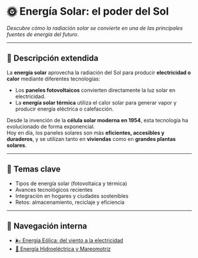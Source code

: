 # 🌞 Energía Solar: el poder del Sol

*Descubre cómo la radiación solar se convierte en una de las principales fuentes de energía del futuro.*

---

## 🧭 Descripción extendida

La **energía solar** aprovecha la radiación del Sol para producir **electricidad o calor** mediante diferentes tecnologías:  
- Los **paneles fotovoltaicos** convierten directamente la luz solar en electricidad.  
- La **energía solar térmica** utiliza el calor solar para generar vapor y producir energía eléctrica o calefacción.

Desde la invención de la **célula solar moderna en 1954**, esta tecnología ha evolucionado de forma exponencial.  
Hoy en día, los paneles solares son más **eficientes, accesibles y duraderos**, y se utilizan tanto en **viviendas** como en **grandes plantas solares**.

---

## 📌 Temas clave

- Tipos de energía solar (fotovoltaica y térmica)  
- Avances tecnológicos recientes  
- Integración en hogares y ciudades sostenibles  
- Retos: almacenamiento, reciclaje y eficiencia  

---

## 🔗 Navegación interna

- [🌬️ Energía Eólica: del viento a la electricidad](./articulo-1.md)  
- [🌊 Energía Hidroeléctrica y Mareomotriz](./articulo-3.md)
